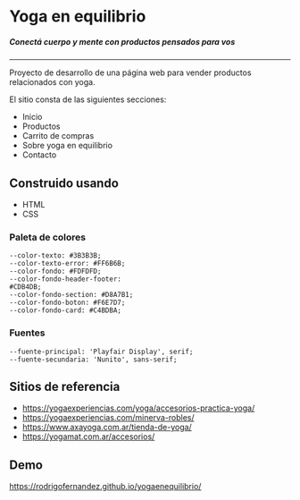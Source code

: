 # Yoga en equilibrio
##### Conectá cuerpo y mente con productos pensados para vos

---

Proyecto de desarrollo de una página web para vender productos relacionados con yoga.

El sitio consta de las siguientes secciones:

* Inicio
* Productos
* Carrito de compras
* Sobre yoga en equilibrio
* Contacto

## Construido usando

* HTML
* CSS

### Paleta de colores
```
--color-texto: #3B3B3B;
--color-texto-error: #FF6B6B;
--color-fondo: #FDFDFD;
--color-fondo-header-footer: 
#CDB4DB;
--color-fondo-section: #D8A7B1;
--color-fondo-boton: #F6E7D7;
--color-fondo-card: #C4BDBA;
```

### Fuentes
```
--fuente-principal: 'Playfair Display', serif;
--fuente-secundaria: 'Nunito', sans-serif;
```

## Sitios de referencia 
* https://yogaexperiencias.com/yoga/accesorios-practica-yoga/
* https://yogaexperiencias.com/minerva-robles/
* https://www.axayoga.com.ar/tienda-de-yoga/
* https://yogamat.com.ar/accesorios/


## Demo

https://rodrigofernandez.github.io/yogaenequilibrio/

